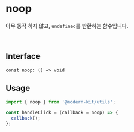 # noop

아무 동작 하지 않고, `undefined`를 반환하는 함수입니다.

<br />

## Interface
```tsx
const noop: () => void
```

## Usage
```ts
import { noop } from '@modern-kit/utils';

const handleClick = (callback = noop) => {
  callback();
};
```